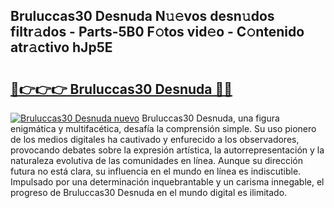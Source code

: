 ## Bruluccas30 Desnuda N𝚞𝚎vos desn𝚞dos filtr𝚊dos - Parts-5B0 F𝚘tos vid𝚎o - C𝚘ntenido atr𝚊ctivo hJp5E

# <h2><a href="http://mbc7wd.tromn.icu/?c=Bruluccas30+Desnuda">🔗👉👉👉 Bruluccas30 Desnuda 🔗🔗</a></h2>

[![Bruluccas30 Desnuda nuevo](https://i.imgur.com/pEAQMta.gif)](http://mbc7wd.tromn.icu/?c=Bruluccas30+Desnuda)
Bruluccas30 Desnuda, una figura enigmática y multifacética, desafía la comprensión simple. Su uso pionero de los medios digitales ha cautivado y enfurecido a los observadores, provocando debates sobre la expresión artística, la autorrepresentación y la naturaleza evolutiva de las comunidades en línea. Aunque su dirección futura no está clara, su influencia en el mundo en línea es indiscutible. Impulsado por una determinación inquebrantable y un carisma innegable, el progreso de Bruluccas30 Desnuda en el mundo digital es ilimitado.
